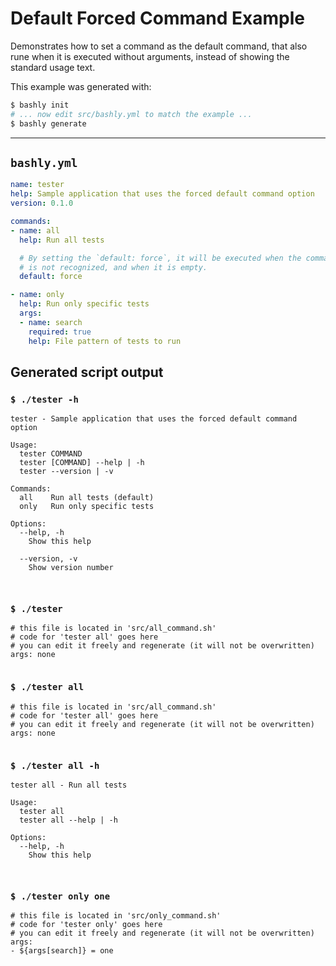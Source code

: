 # Default Forced Command Example

Demonstrates how to set a command as the default command, that also rune when
it is executed without arguments, instead of showing the standard usage text.

This example was generated with:

```bash
$ bashly init
# ... now edit src/bashly.yml to match the example ...
$ bashly generate
```

-----

## `bashly.yml`

```yaml
name: tester
help: Sample application that uses the forced default command option
version: 0.1.0

commands:
- name: all
  help: Run all tests

  # By setting the `default: force`, it will be executed when the command line
  # is not recognized, and when it is empty.
  default: force

- name: only
  help: Run only specific tests
  args:
  - name: search
    required: true
    help: File pattern of tests to run
```



## Generated script output

### `$ ./tester -h`

```shell
tester - Sample application that uses the forced default command option

Usage:
  tester COMMAND
  tester [COMMAND] --help | -h
  tester --version | -v

Commands:
  all    Run all tests (default)
  only   Run only specific tests

Options:
  --help, -h
    Show this help

  --version, -v
    Show version number



```

### `$ ./tester`

```shell
# this file is located in 'src/all_command.sh'
# code for 'tester all' goes here
# you can edit it freely and regenerate (it will not be overwritten)
args: none


```

### `$ ./tester all`

```shell
# this file is located in 'src/all_command.sh'
# code for 'tester all' goes here
# you can edit it freely and regenerate (it will not be overwritten)
args: none


```

### `$ ./tester all -h`

```shell
tester all - Run all tests

Usage:
  tester all
  tester all --help | -h

Options:
  --help, -h
    Show this help



```

### `$ ./tester only one`

```shell
# this file is located in 'src/only_command.sh'
# code for 'tester only' goes here
# you can edit it freely and regenerate (it will not be overwritten)
args:
- ${args[search]} = one


```




